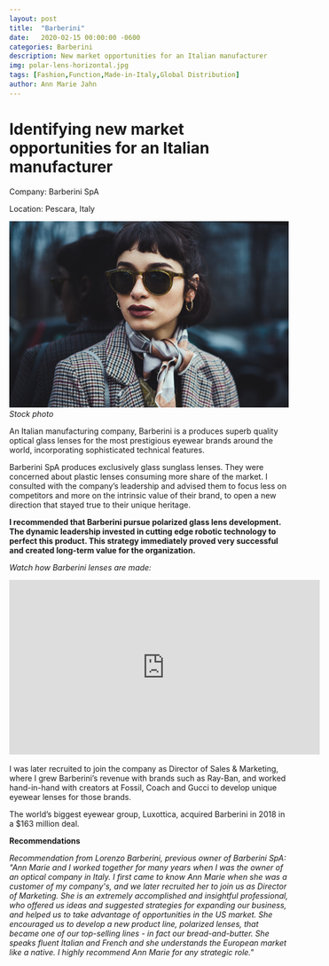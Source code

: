 ```yaml
---
layout: post
title:  "Barberini"
date:   2020-02-15 00:00:00 -0600
categories: Barberini
description: New market opportunities for an Italian manufacturer
img: polar-lens-horizontal.jpg
tags: [Fashion,Function,Made-in-Italy,Global Distribution]
author: Ann Marie Jahn
---
```

# Identifying new market opportunities for an Italian manufacturer

Company: Barberini SpA

Location: Pescara, Italy

![fashion sunglass](/assets/img/fashion_sunglass.jpg)
_Stock photo_

An Italian manufacturing company, Barberini is a produces superb quality optical glass lenses for the most prestigious eyewear brands around the world, incorporating sophisticated technical features.

Barberini SpA produces exclusively glass sunglass lenses. They were concerned about plastic lenses consuming more share of the market. I consulted with the company’s leadership and advised them to focus less on competitors and more on the intrinsic value of their brand, to open a new direction that stayed true to their unique heritage. 

**I recommended that Barberini pursue polarized glass lens development. The dynamic leadership invested in cutting edge robotic technology to perfect this product. This strategy immediately proved very successful and created long-term value for the organization.**


_Watch how Barberini lenses are made:_
<iframe width="560" height="315" src="https://www.youtube.com/embed/T6XCLfNFBNw" frameborder="0" allow="accelerometer; autoplay; encrypted-media; gyroscope; picture-in-picture" allowfullscreen></iframe>

I was later recruited to join the company as Director of Sales & Marketing, where I grew Barberini’s revenue with brands such as Ray-Ban, and worked hand-in-hand with creators at Fossil, Coach and Gucci to develop unique eyewear lenses for those brands.

The world’s biggest eyewear group, Luxottica, acquired Barberini in 2018 in a $163 million deal.

**Recommendations**

_Recommendation from Lorenzo Barberini, previous owner of Barberini SpA: "Ann Marie and I worked together for many years when I was the owner of an optical company in Italy. I first came to know Ann Marie when she was a customer of my company's, and we later recruited her to join us as Director of Marketing. She is an extremely accomplished and insightful professional, who offered us ideas and suggested strategies for expanding our business, and helped us to take advantage of opportunities in the US market. She encouraged us to develop a new product line, polarized lenses, that became one of our top-selling lines - in fact our bread-and-butter. She speaks fluent Italian and French and she understands the European market like a native. I highly recommend Ann Marie for any strategic role."_